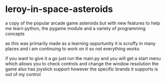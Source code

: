 # leroy-in-space-asteroids
a copy of the popular arcade game asteroids but with new features to help me learn python, the pygame module and a variety of programming concepts

as this was primarily made as a learning oppurtunity it is scruffy in many places and i am continuing to work on it so not everything works

if you want to give it a go just run the main.py and you will get a start menu which allows you to check controls and change the window resolution
the game also has joystick support however the specific brands it supports is out of my control
